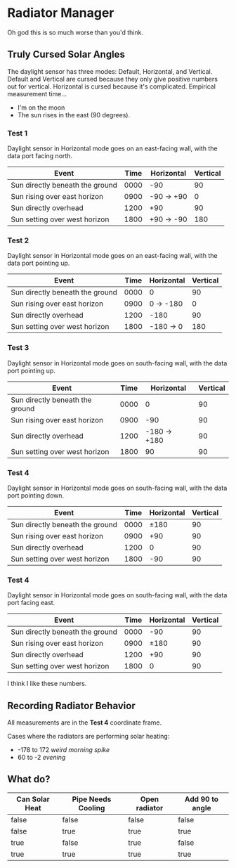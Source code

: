 # Radiator Manager

Oh god this is so much worse than you'd think.

## Truly Cursed Solar Angles

The daylight sensor has three modes: Default, Horizontal, and Vertical. Default and Vertical are cursed because they only give positive numbers out for vertical. Horizontal is cursed because it's complicated. Empirical measurement time...

- I'm on the moon
- The sun rises in the east (90 degrees).

### Test 1

Daylight sensor in Horizontal mode goes on an east-facing wall, with the data port facing north.

| Event                           | Time | Horizontal | Vertical |
| ------------------------------- | ---- | ---------- | -------- |
| Sun directly beneath the ground | 0000 | -90        | 90       |
| Sun rising over east horizon    | 0900 | -90 -> +90 | 0        |
| Sun directly overhead           | 1200 | +90        | 90       |
| Sun setting over west horizon   | 1800 | +90 -> -90 | 180      |

### Test 2

Daylight sensor in Horizontal mode goes on an east-facing wall, with the data port pointing up.

| Event                           | Time | Horizontal | Vertical |
| ------------------------------- | ---- | ---------- | -------- |
| Sun directly beneath the ground | 0000 | 0          | 90       |
| Sun rising over east horizon    | 0900 | 0 -> -180  | 0        |
| Sun directly overhead           | 1200 | -180       | 90       |
| Sun setting over west horizon   | 1800 | -180 -> 0  | 180      |

### Test 3

Daylight sensor in Horizontal mode goes on south-facing wall, with the data port pointing up.

| Event                           | Time | Horizontal   | Vertical |
| ------------------------------- | ---- | ------------ | -------- |
| Sun directly beneath the ground | 0000 | 0            | 90       |
| Sun rising over east horizon    | 0900 | -90          | 90       |
| Sun directly overhead           | 1200 | -180 -> +180 | 90       |
| Sun setting over west horizon   | 1800 | 90           | 90       |

### Test 4

Daylight sensor in Horizontal mode goes on south-facing wall, with the data port pointing down.

| Event                           | Time | Horizontal   | Vertical |
| ------------------------------- | ---- | ------------ | -------- |
| Sun directly beneath the ground | 0000 | ±180         | 90       |
| Sun rising over east horizon    | 0900 | +90          | 90       |
| Sun directly overhead           | 1200 | 0            | 90       |
| Sun setting over west horizon   | 1800 | -90          | 90       |

### Test 4

Daylight sensor in Horizontal mode goes on south-facing wall, with the data port facing east.

| Event                           | Time | Horizontal   | Vertical |
| ------------------------------- | ---- | ------------ | -------- |
| Sun directly beneath the ground | 0000 | -90          | 90       |
| Sun rising over east horizon    | 0900 | ±180         | 90       |
| Sun directly overhead           | 1200 | +90          | 90       |
| Sun setting over west horizon   | 1800 | 0            | 90       |

I think I like these numbers.

## Recording Radiator Behavior

All measurements are in the **Test 4** coordinate frame.

Cases where the radiators are performing solar heating:

- -178 to 172 *weird morning spike*
- 60 to -2 *evening*

## What do?

| Can Solar Heat | Pipe Needs Cooling | Open radiator | Add 90 to angle |
| -------------- | ------------------ | ------------- | --------------- |
| false          | false              | false         | false           |
| false          | true               | true          | true            |
| true           | false              | true          | false           |
| true           | true               | true          | true            |
